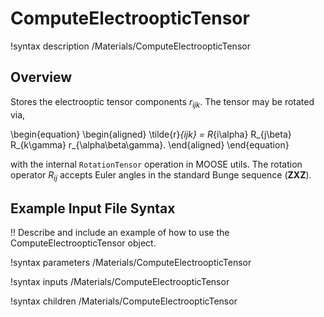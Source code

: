 # ComputeElectroopticTensor

!syntax description /Materials/ComputeElectroopticTensor

## Overview

Stores the electrooptic tensor components $r_{ijk}$. The tensor may be rotated via,

\begin{equation}
  \begin{aligned}
    \tilde{r}_{ijk} = R_{i\alpha} R_{j\beta} R_{k\gamma} r_{\alpha\beta\gamma}.
  \end{aligned}
\end{equation}

with the internal `RotationTensor` operation in MOOSE utils. The rotation operator $R_{ij}$ accepts Euler angles in the standard Bunge sequence ($\mathbf{ZXZ}$).


## Example Input File Syntax

!! Describe and include an example of how to use the ComputeElectroopticTensor object.

!syntax parameters /Materials/ComputeElectroopticTensor

!syntax inputs /Materials/ComputeElectroopticTensor

!syntax children /Materials/ComputeElectroopticTensor
